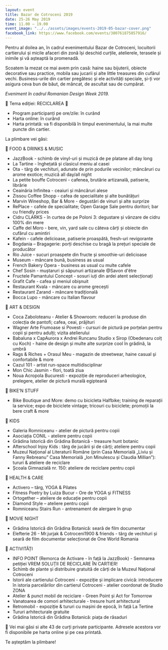 ```yaml
---
layout: event
title: Bazar de Cotroceni 2019
date: 25-26 May 2019
time: 11.00 – 19.00
event_image: "../../assets/images/events-2019-05-bazar-cover.png"
facebook_link: https://www.facebook.com/events/380761875857916/
---
```


Pentru al doilea an, în cadrul evenimentului Bazar de Cotroceni, locuitorii cartierului și micile afaceri din zonă își deschid curțile, atelierele, terasele și inimile și vă așteaptă la promenadă.

Scoatem la mezat ce mai avem prin casă: haine sau bijuterii, obiecte decorative sau practice, mobila sau jucarii și alte little treasures din cufărul vechi.
Business-urile din cartier pregătesc și ele activități speciale, și-ți vor asigura ceva bun de băut, de mâncat, de ascultat sau de cumpărat.

*Eveniment în cadrul Romanian Design Week 2019.*

🔸 Tema ediției: RECICLAREA 🔸

- Program participanți pe ore/zile: în curând
- Harta online: în curând
- Harta printată: va fi disponibilă în timpul evenimentului, la mai multe puncte din cartier.

La plimbare vei găsi:

🔸 FOOD & DRINKS & MUSIC

- JazzBook - schimb de vinyl-uri și muzică de pe platane all day long
- La Tartine - înghețată și clasicul meniu al casei
- Ota - târg de vechituri, adunate de prin podurile vecinilor; mâncăruri cu arome exotice; muzică all day/all night
- La petite bouffe Cotroceni -  cafenea, brutărie artizanală, patiserie, librărie
- Ceainăria Infinitea - ceaiuri și mâncăruri alese
- Zissou Coffee Shopp - cafea de specialitate și alte bunătățuri
- Marvin Wineshop, Bar & More - degustări de vinuri și alte surprize
- RePlace - cafele de specialitate; Open Garage Sale pentru doritori; bar cu friendly prices
- Cidru CLARKS - în curtea de pe Poloni 3: degustare și vânzare de cidru 100% din mere
- Caffe del Moro - bere, vin, yard sale cu câteva cărți și obiecte din cufărul cu amintiri
- Kafein - cafele delicioase, patiserie proaspătă, fresh-uri revigorante
- Bogdania – Bragagerie: porți deschise cu bragă la prețuri speciale de producător
- Rio Juice - sucuri proaspete din fructe și smoothie-uri delicioase
- Museum - mâncare bună, business as usual
- French Bakery Opera - business as usual cu multe cafele
- Chef Sosin - muștaruri și săpunuri artizanale @Savon d'être
- Fructele Pamantului Concept -  sosuri iuți din ardei atent selecționați
- Grafit Cafe -  cafea și meniul obișnuit
- Restaurant Kvala - mâncare cu arome grecești
- Restaurant Zarand - mâncare tradițională
- Bocca Lupo - mâncare cu Italian flavour

🔸 ART & DESIGN

- Coca Zaboloteanu - Atelier & Showroom: reduceri la produse din colecția de pantofi; cafea, ceai, prăjituri
- Wagner Arte Frumoase si Povesti - cursuri de pictură pe porțelan pentru copii și pentru adulți; vizita atelierului
- Babaluna x CapAurora x Andrei Runcanu Studio  x Sirop (Obedenaru colț cu Koch) - haine de design și multe alte surprize cool în grădină, la umbră
- Rags & Riches + Orasul Meu - magazin de streetwear, haine casual şi confortabile & more
- Cazul 101 - artist run-space multidisciplinar
- Mon Chic Jasmin - flori, toată ziua
- Noua Acropola Bucuresti - expoziție de reproduceri arheologice, prelegere, atelier de pictură murală egipteană

🔸 BIKE’N STUFF

- Bike Boutique and More: demo cu bicicleta Halfbike; training de reparații la service; expo de biciclete vintage; tricouri cu biciclete; promoții la bere craft & more

🔸 KIDS

- Galeria Romniceanu - atelier de pictură pentru copii
- Asociația CONIL - ateliere pentru copii
- Grădina Istorică din Grădina Botanică - treasure hunt botanic
- Afterschool Injoy Kids : târg de jucării și de cărți; ateliere pentru copii
- Muzeul Naţional al Literaturii Române (prin Casa Memorială „Liviu și Fanny Rebreanu” Casa Memorială „Ion Minulescu și Claudia Millian”): tururi & ateliere de reciclare
- Școala Gimnazială nr. 150: ateliere de reciclare pentru copii

🔸 HEALTH & CARE

- Activero – târg, YOGA & Pilates
- Fitness Poetry by Luiza Bucur - Ore de YOGA şi FITNESS
- Ortogether – ateliere de educație pentru copii
- Diamond Style – ateliere pentru copii
- Romniceanu Stairs Run - antrenament de alergare în grup

🔸 MOVIE NIGHT  

- Grădina Istorică din Grădina Botanică: seară de film documentar
- Elefterie 26 - Mr.jurjak & Cotroceni1900 & friends - târg de vechituri și seară de film documentar selecționat de One World Romania

🔸 ACTIVITĂȚI

- INFO POINT (Remorca de Activare  - în față la JazzBook) - Semnarea petiției VREM SOLUȚII DE RECICLARE ÎN CARTIER!
- Schimb de plante și distribuire gratuită de cărți de la Muzeul Naţional Cotroceni
- Istorii ale cartierului Cotroceni - expoziție și implicare civică: introducere în istoria parcelărilor din cartierul Cotroceni - atelier coordonat de Studio ZONA
- Atelier & punct mobil de reciclare - Green Point și Act for Tomorrow
- Vanatoarea de comori arhitecturale - tresure hunt arhitectural
- Retromobil - expoziție & tururi cu mașini de epocă, în față La Tertine
- Tururi arhitecturale gratuite
- Grădina Istorică din Grădina Botanică: piața de răsaduri

🔸 Vei mai găsi si alte 43 de curți private participante. Adresele acestora vor fi disponibile pe harta online și pe cea printată.

Te așteptăm la plimbare!
